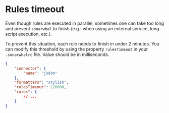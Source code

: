 # Rules timeout

Even though rules are executed in parallel, sometimes one can take too
long and prevent `sonarwhal` to finish (e.g.: when using an external service,
long script execution, etc.).

To prevent this situation, each rule needs to finish in under 2 minutes.
You can modify this threshold by using the property `rulesTimeout` in
your `.sonarwhalrc` file. Value should be in milliseconds.

```json
{
    "connector": {
        "name": "jsdom"
    },
    "formatters": "stylish",
    "rulesTimeout": 120000,
    "rules": {
        // ...
    }
}
```
